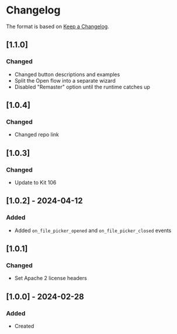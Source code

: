 # Changelog
The format is based on [Keep a Changelog](https://keepachangelog.com/en/1.0.0/).

## [1.1.0]
### Changed
- Changed button descriptions and examples
- Split the Open flow into a separate wizard
- Disabled "Remaster" option until the runtime catches up

## [1.0.4]
### Changed
- Changed repo link

## [1.0.3]
### Changed
- Update to Kit 106

## [1.0.2] - 2024-04-12
### Added
- Added `on_file_picker_opened` and `on_file_picker_closed` events

## [1.0.1]
### Changed
- Set Apache 2 license headers

## [1.0.0] - 2024-02-28
### Added
- Created
